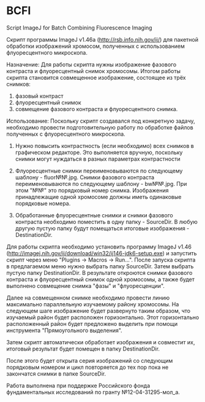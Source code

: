 BCFI
====

Script ImageJ for Batch Combining Fluorescence Imaging

Скрипт программы ImageJ v1.46a (http://rsb.info.nih.gov/ij/) для пакетной обработки изображений хромосом, полученных с использованием флуоресцентного микроскопа.

Назначение:
Для работы скрипта нужны изображение фазового контраста и флуоресцентный снимок хромосомы. Итогом работы скрипта становится совмещенное изображение, состоящее из трёх снимков:
1. фазовый контраст
2. флуоресцентный снимок
3. совмещение фазового контраста и флуоресцентного снимка.

Использование:
Поскольку скрипт создавался под конкретную задачу, необходимо провести подготовительную работу по обработке файлов полученных с флуоресцентного микроскопа.

1. Нужно повысить контрастность (если необходимо) всех снимков в графическом редакторе. Это выполняется вручную, поскольку снимки могут нуждаться в разных параметрах контрастности

2. Флуоресцентные снимки переименовываются по следующему шаблону - fluor№№.jpg. Снимки фазового контраста переименовываются по следующему шаблону - bw№№.jpg. При этом "№№" это порядковый номер снимка. Изображения принадлежащие одной хромосоме должны иметь одинаковые порядковые номера.

3. Обработанные флуоресцентные снимки и снимки фазового контраста необходимо поместить в одну папку - SourceDir. В любую другую пустую папку будут помещаться итоговые изображения - DestinationDir. 

Для работы скрипта необходимо установить программу ImageJ v1.46 (http://imagej.nih.gov/ij/download/win32/ij146-jdk6-setup.exe) и запустить скрипт через меню "Plugins -> Macros -> Run...".
После запуска скрипта в предлагаемом меню нужно выбрать папку SourceDir. Затем выбрать пустую папку DestinationDir.
В результате откроются снимки фазового контраста и флуоресцентный снимок одной хромосомы, а также будет выполнено совмещение снимка "фазы" и "флуоресценции".

Далее на совмещенном снимке необходимо провести линию максимально параллельную изучаемому району хромосомы. 
На следующем шаге изображение будет развернуто таким образом, что изучаемый район будет расположен горизонтально. Этот горизонтально расположенный район будет предложено выделить при помощи инструмента "Прямоугольного выделения".

Затем скрипт автоматически обработает изображения и совместит их, итоговый результат будет помещен в папку DestinationDir. 

После этого будет открыта серия изображений со следующим порядковым номером и цикл повторяется до тех пор пока не закончатся снимки в папке SourceDir.

Работа выполнена при поддержке Российского фонда фундаментальных исследований по гранту №12-04-31295-мол_а.
